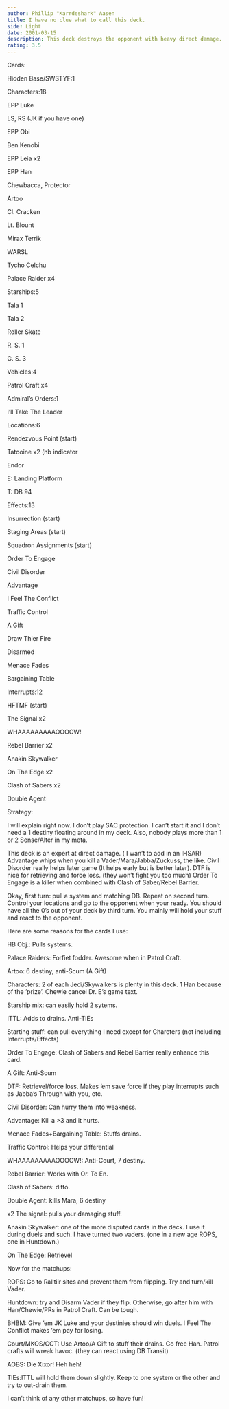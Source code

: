 ```yaml
---
author: Phillip "Karrdeshark" Aasen
title: I have no clue what to call this deck.
side: Light
date: 2001-03-15
description: This deck destroys the opponent with heavy direct damage.  It is 8-1 verses a variety of decks.  Lost to an MKOS.  ( I lost A Gift on their first drain)
rating: 3.5
---
```

Cards: 

Hidden Base/SWSTYF:1

Characters:18
EPP Luke
LS, RS (JK if you have one)
EPP Obi
Ben Kenobi
EPP Leia x2
EPP Han
Chewbacca, Protector
Artoo
Cl. Cracken 
Lt. Blount
Mirax Terrik
WARSL
Tycho Celchu
Palace Raider x4

Starships:5
Tala 1
Tala 2
Roller Skate
R. S. 1
G. S. 3

Vehicles:4
Patrol Craft x4

Admiral’s Orders:1
I’ll Take The Leader

Locations:6
Rendezvous Point (start)
Tatooine x2 (hb indicator
Endor
E: Landing Platform
T: DB 94

Effects:13
Insurrection (start)
Staging Areas (start)
Squadron Assignments (start)
Order To Engage
Civil Disorder
Advantage
I Feel The Conflict
Traffic Control
A Gift
Draw Thier Fire
Disarmed
Menace Fades
Bargaining Table

Interrupts:12
HFTMF (start)
The Signal x2
WHAAAAAAAAAOOOOW! 
Rebel Barrier x2
Anakin Skywalker
On The Edge x2
Clash of Sabers x2
Double Agent 

Strategy: 

I will explain right now.  I don’t play SAC protection.  I can’t start it and I don’t need a 1 destiny floating around in my deck.  Also, nobody plays more than 1 or 2 Sense/Alter in my meta.
This deck is an expert at direct damage.  ( I wan’t to add in an IHSAR)  Advantage whips when you kill a Vader/Mara/Jabba/Zuckuss, the like.  Civil Disorder really helps later game (It helps early but is better later). DTF is nice for retrieving and force loss.  (they won’t fight you too much)  Order To Engage is a killer when combined with Clash of Saber/Rebel Barrier. 
Okay, first turn: pull a system and matching DB. Repeat on second turn.  Control your locations and go to the opponent when your ready. You should have all the 0’s out of your deck by third turn.  You mainly will hold your stuff and react to the opponent.  
Here are some reasons for the cards I use: 

HB Obj.:  Pulls systems.

Palace Raiders: Forfiet fodder.  Awesome when in Patrol Craft.

Artoo: 6 destiny, anti-Scum (A Gift)

Characters: 2 of each Jedi/Skywalkers is plenty in this deck.  1 Han  because of the ’prize’.  Chewie cancel Dr. E’s game text.

Starship mix: can easily hold 2 sytems.

ITTL: Adds to drains.  Anti-TIEs

Starting stuff: can pull everything I need except for Charcters (not including Interrupts/Effects)

Order To Engage: Clash of Sabers and Rebel Barrier really enhance this card.

A Gift: Anti-Scum

DTF: Retrievel/force loss.  Makes ’em save force if they play interrupts such as Jabba’s Through with you, etc.

Civil Disorder: Can hurry them into weakness.

Advantage: Kill a >3 and it hurts.

Menace Fades+Bargaining Table: Stuffs drains.

Traffic Control: Helps your differential

WHAAAAAAAAAOOOOW!: Anti-Court, 7 destiny.

Rebel Barrier: Works with Or. To En.

Clash of Sabers: ditto.

Double Agent: kills Mara, 6 destiny

x2 The signal: pulls your damaging stuff.

Anakin Skywalker: one of the more disputed cards in the deck.  I use it during duels and such.  I have turned two vaders. (one in a new age ROPS, one in Huntdown.)

On The Edge:  Retrievel


Now for the matchups: 

ROPS: Go to Ralltiir sites and prevent them from flipping.  Try and turn/kill Vader.

Huntdown: try and Disarm Vader if they flip.  Otherwise, go after him with Han/Chewie/PRs in Patrol Craft.  Can be tough.

BHBM: Give ’em JK Luke and your destinies should win duels.  I Feel The Conflict makes ’em pay for losing.

Court/MKOS/CCT: Use Artoo/A Gift to stuff their drains.  Go free Han.  Patrol crafts will wreak havoc. (they can react using DB Transit) 

AOBS: Die Xixor!   Heh heh!

TIEs:ITTL will hold them down slightly.  Keep to one system or the other and try to out-drain them.

I can’t think of any other matchups, so have fun! 